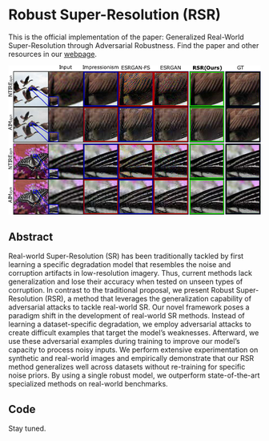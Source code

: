 # Robust Super-Resolution (RSR)
This is the official implementation of the paper: Generalized Real-World Super-Resolution through Adversarial Robustness.
Find the paper and other resources in our [webpage](https://cinfonia.uniandes.edu.co/publications/generalized-real-world-super-resolution-through-adversarial-robustness/).

![](./figure1.png)

## Abstract
Real-world Super-Resolution (SR) has been traditionally tackled by first learning a specific degradation model that resembles the noise and corruption artifacts in low-resolution imagery. Thus, current methods lack generalization and lose their accuracy when tested on unseen types of corruption. In contrast to the traditional proposal, we present Robust Super-Resolution (RSR), a method that leverages the generalization capability of adversarial attacks to tackle real-world SR. Our novel framework poses a paradigm shift in the development of real-world SR methods. Instead of learning a dataset-specific degradation, we employ adversarial attacks to create difficult examples that target the model’s weaknesses. Afterward, we use these adversarial examples during training to improve our model’s capacity to process noisy inputs. We perform extensive experimentation on synthetic and real-world images and empirically demonstrate that our RSR method generalizes well across datasets without re-training for specific noise priors. By using a single robust model, we outperform state-of-the-art specialized methods on real-world benchmarks.

## Code
Stay tuned.
